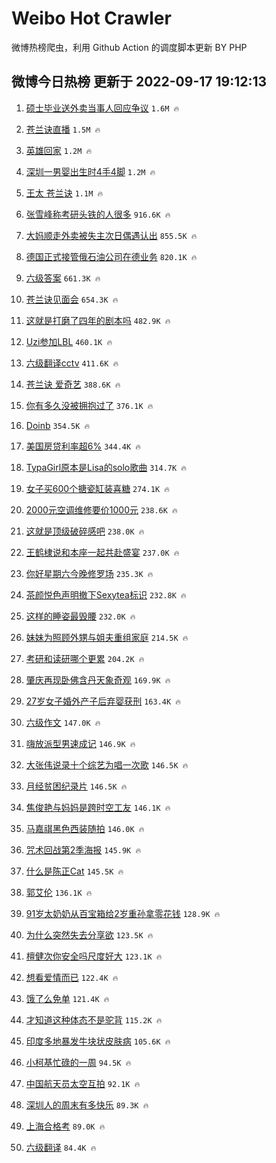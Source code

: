 # Weibo Hot Crawler 



微博热榜爬虫，利用 Github Action 的调度脚本更新 BY PHP 


## 微博今日热榜 更新于 2022-09-17 19:12:13 
1. [硕士毕业送外卖当事人回应争议](https://s.weibo.com/weibo?q=%23%E7%A1%95%E5%A3%AB%E6%AF%95%E4%B8%9A%E9%80%81%E5%A4%96%E5%8D%96%E5%BD%93%E4%BA%8B%E4%BA%BA%E5%9B%9E%E5%BA%94%E4%BA%89%E8%AE%AE%23&t=31&band_rank=1&Refer=top) `1.6M 🔥` 

1. [苍兰诀直播](https://s.weibo.com/weibo?q=%23%E8%8B%8D%E5%85%B0%E8%AF%80%E7%9B%B4%E6%92%AD%23&t=31&band_rank=2&Refer=top) `1.5M 🔥` 

1. [英雄回家](https://s.weibo.com/weibo?q=%23%E8%8B%B1%E9%9B%84%E5%9B%9E%E5%AE%B6%23&t=31&band_rank=3&Refer=top) `1.2M 🔥` 

1. [深圳一男婴出生时4手4脚](https://s.weibo.com/weibo?q=%23%E6%B7%B1%E5%9C%B3%E4%B8%80%E7%94%B7%E5%A9%B4%E5%87%BA%E7%94%9F%E6%97%B64%E6%89%8B4%E8%84%9A%23&t=31&band_rank=4&Refer=top) `1.2M 🔥` 

1. [王太 苍兰诀](https://s.weibo.com/weibo?q=%23%E7%8E%8B%E5%A4%AA%20%E8%8B%8D%E5%85%B0%E8%AF%80%23&t=31&band_rank=5&Refer=top) `1.1M 🔥` 

1. [张雪峰称考研头铁的人很多](https://s.weibo.com/weibo?q=%23%E5%BC%A0%E9%9B%AA%E5%B3%B0%E7%A7%B0%E8%80%83%E7%A0%94%E5%A4%B4%E9%93%81%E7%9A%84%E4%BA%BA%E5%BE%88%E5%A4%9A%23&t=31&band_rank=6&Refer=top) `916.6K 🔥` 

1. [大妈顺走外卖被失主次日偶遇认出](https://s.weibo.com/weibo?q=%23%E5%A4%A7%E5%A6%88%E9%A1%BA%E8%B5%B0%E5%A4%96%E5%8D%96%E8%A2%AB%E5%A4%B1%E4%B8%BB%E6%AC%A1%E6%97%A5%E5%81%B6%E9%81%87%E8%AE%A4%E5%87%BA%23&t=31&band_rank=7&Refer=top) `855.5K 🔥` 

1. [德国正式接管俄石油公司在德业务](https://s.weibo.com/weibo?q=%23%E5%BE%B7%E5%9B%BD%E6%AD%A3%E5%BC%8F%E6%8E%A5%E7%AE%A1%E4%BF%84%E7%9F%B3%E6%B2%B9%E5%85%AC%E5%8F%B8%E5%9C%A8%E5%BE%B7%E4%B8%9A%E5%8A%A1%23&t=31&band_rank=8&Refer=top) `820.1K 🔥` 

1. [六级答案](https://s.weibo.com/weibo?q=%23%E5%85%AD%E7%BA%A7%E7%AD%94%E6%A1%88%23&t=31&band_rank=9&Refer=top) `661.3K 🔥` 

1. [苍兰诀见面会](https://s.weibo.com/weibo?q=%23%E8%8B%8D%E5%85%B0%E8%AF%80%E8%A7%81%E9%9D%A2%E4%BC%9A%23&t=31&band_rank=10&Refer=top) `654.3K 🔥` 

1. [这就是打磨了四年的剧本吗](https://s.weibo.com/weibo?q=%23%E8%BF%99%E5%B0%B1%E6%98%AF%E6%89%93%E7%A3%A8%E4%BA%86%E5%9B%9B%E5%B9%B4%E7%9A%84%E5%89%A7%E6%9C%AC%E5%90%97%23&t=31&band_rank=11&Refer=top) `482.9K 🔥` 

1. [Uzi参加LBL](https://s.weibo.com/weibo?q=%23Uzi%E5%8F%82%E5%8A%A0LBL%23&t=31&band_rank=12&Refer=top) `460.1K 🔥` 

1. [六级翻译cctv](https://s.weibo.com/weibo?q=%23%E5%85%AD%E7%BA%A7%E7%BF%BB%E8%AF%91cctv%23&t=31&band_rank=13&Refer=top) `411.6K 🔥` 

1. [苍兰诀 爱奇艺](https://s.weibo.com/weibo?q=%23%E8%8B%8D%E5%85%B0%E8%AF%80%20%E7%88%B1%E5%A5%87%E8%89%BA%23&t=31&band_rank=14&Refer=top) `388.6K 🔥` 

1. [你有多久没被拥抱过了](https://s.weibo.com/weibo?q=%23%E4%BD%A0%E6%9C%89%E5%A4%9A%E4%B9%85%E6%B2%A1%E8%A2%AB%E6%8B%A5%E6%8A%B1%E8%BF%87%E4%BA%86%23&t=31&band_rank=15&Refer=top) `376.1K 🔥` 

1. [Doinb](https://s.weibo.com/weibo?q=Doinb&t=31&band_rank=16&Refer=top) `354.5K 🔥` 

1. [美国房贷利率超6%](https://s.weibo.com/weibo?q=%23%E7%BE%8E%E5%9B%BD%E6%88%BF%E8%B4%B7%E5%88%A9%E7%8E%87%E8%B6%856%25%23&t=31&band_rank=17&Refer=top) `344.4K 🔥` 

1. [TypaGirl原本是Lisa的solo歌曲](https://s.weibo.com/weibo?q=%23TypaGirl%E5%8E%9F%E6%9C%AC%E6%98%AFLisa%E7%9A%84solo%E6%AD%8C%E6%9B%B2%23&t=31&band_rank=18&Refer=top) `314.7K 🔥` 

1. [女子买600个搪瓷缸装喜糖](https://s.weibo.com/weibo?q=%23%E5%A5%B3%E5%AD%90%E4%B9%B0600%E4%B8%AA%E6%90%AA%E7%93%B7%E7%BC%B8%E8%A3%85%E5%96%9C%E7%B3%96%23&t=31&band_rank=19&Refer=top) `274.1K 🔥` 

1. [2000元空调维修要价1000元](https://s.weibo.com/weibo?q=%232000%E5%85%83%E7%A9%BA%E8%B0%83%E7%BB%B4%E4%BF%AE%E8%A6%81%E4%BB%B71000%E5%85%83%23&t=31&band_rank=20&Refer=top) `238.6K 🔥` 

1. [这就是顶级破碎感吧](https://s.weibo.com/weibo?q=%23%E8%BF%99%E5%B0%B1%E6%98%AF%E9%A1%B6%E7%BA%A7%E7%A0%B4%E7%A2%8E%E6%84%9F%E5%90%A7%23&t=31&band_rank=21&Refer=top) `238.0K 🔥` 

1. [王鹤棣说和本座一起共赴盛宴](https://s.weibo.com/weibo?q=%23%E7%8E%8B%E9%B9%A4%E6%A3%A3%E8%AF%B4%E5%92%8C%E6%9C%AC%E5%BA%A7%E4%B8%80%E8%B5%B7%E5%85%B1%E8%B5%B4%E7%9B%9B%E5%AE%B4%23&t=31&band_rank=22&Refer=top) `237.0K 🔥` 

1. [你好星期六今晚修罗场](https://s.weibo.com/weibo?q=%23%E4%BD%A0%E5%A5%BD%E6%98%9F%E6%9C%9F%E5%85%AD%E4%BB%8A%E6%99%9A%E4%BF%AE%E7%BD%97%E5%9C%BA%23&t=31&band_rank=23&Refer=top) `235.3K 🔥` 

1. [茶颜悦色声明撤下Sexytea标识](https://s.weibo.com/weibo?q=%23%E8%8C%B6%E9%A2%9C%E6%82%A6%E8%89%B2%E5%A3%B0%E6%98%8E%E6%92%A4%E4%B8%8BSexytea%E6%A0%87%E8%AF%86%23&t=31&band_rank=24&Refer=top) `232.8K 🔥` 

1. [这样的睡姿最毁腰](https://s.weibo.com/weibo?q=%23%E8%BF%99%E6%A0%B7%E7%9A%84%E7%9D%A1%E5%A7%BF%E6%9C%80%E6%AF%81%E8%85%B0%23&t=31&band_rank=25&Refer=top) `232.0K 🔥` 

1. [妹妹为照顾外甥与姐夫重组家庭](https://s.weibo.com/weibo?q=%23%E5%A6%B9%E5%A6%B9%E4%B8%BA%E7%85%A7%E9%A1%BE%E5%A4%96%E7%94%A5%E4%B8%8E%E5%A7%90%E5%A4%AB%E9%87%8D%E7%BB%84%E5%AE%B6%E5%BA%AD%23&t=31&band_rank=26&Refer=top) `214.5K 🔥` 

1. [考研和读研哪个更累](https://s.weibo.com/weibo?q=%23%E8%80%83%E7%A0%94%E5%92%8C%E8%AF%BB%E7%A0%94%E5%93%AA%E4%B8%AA%E6%9B%B4%E7%B4%AF%23&t=31&band_rank=27&Refer=top) `204.2K 🔥` 

1. [肇庆再现卧佛含丹天象奇观](https://s.weibo.com/weibo?q=%23%E8%82%87%E5%BA%86%E5%86%8D%E7%8E%B0%E5%8D%A7%E4%BD%9B%E5%90%AB%E4%B8%B9%E5%A4%A9%E8%B1%A1%E5%A5%87%E8%A7%82%23&t=31&band_rank=28&Refer=top) `169.9K 🔥` 

1. [27岁女子婚外产子后弃婴获刑](https://s.weibo.com/weibo?q=%2327%E5%B2%81%E5%A5%B3%E5%AD%90%E5%A9%9A%E5%A4%96%E4%BA%A7%E5%AD%90%E5%90%8E%E5%BC%83%E5%A9%B4%E8%8E%B7%E5%88%91%23&t=31&band_rank=29&Refer=top) `163.4K 🔥` 

1. [六级作文](https://s.weibo.com/weibo?q=%23%E5%85%AD%E7%BA%A7%E4%BD%9C%E6%96%87%23&t=31&band_rank=30&Refer=top) `147.0K 🔥` 

1. [嗨放派型男速成记](https://s.weibo.com/weibo?q=%23%E5%97%A8%E6%94%BE%E6%B4%BE%E5%9E%8B%E7%94%B7%E9%80%9F%E6%88%90%E8%AE%B0%23&t=31&band_rank=31&Refer=top) `146.9K 🔥` 

1. [大张伟说录十个综艺为唱一次歌](https://s.weibo.com/weibo?q=%23%E5%A4%A7%E5%BC%A0%E4%BC%9F%E8%AF%B4%E5%BD%95%E5%8D%81%E4%B8%AA%E7%BB%BC%E8%89%BA%E4%B8%BA%E5%94%B1%E4%B8%80%E6%AC%A1%E6%AD%8C%23&t=31&band_rank=32&Refer=top) `146.5K 🔥` 

1. [月经贫困纪录片](https://s.weibo.com/weibo?q=%23%E6%9C%88%E7%BB%8F%E8%B4%AB%E5%9B%B0%E7%BA%AA%E5%BD%95%E7%89%87%23&t=31&band_rank=33&Refer=top) `146.5K 🔥` 

1. [焦俊艳与妈妈是跨时空工友](https://s.weibo.com/weibo?q=%23%E7%84%A6%E4%BF%8A%E8%89%B3%E4%B8%8E%E5%A6%88%E5%A6%88%E6%98%AF%E8%B7%A8%E6%97%B6%E7%A9%BA%E5%B7%A5%E5%8F%8B%23&t=31&band_rank=34&Refer=top) `146.1K 🔥` 

1. [马嘉祺黑色西装随拍](https://s.weibo.com/weibo?q=%23%E9%A9%AC%E5%98%89%E7%A5%BA%E9%BB%91%E8%89%B2%E8%A5%BF%E8%A3%85%E9%9A%8F%E6%8B%8D%23&t=31&band_rank=35&Refer=top) `146.0K 🔥` 

1. [咒术回战第2季海报](https://s.weibo.com/weibo?q=%23%E5%92%92%E6%9C%AF%E5%9B%9E%E6%88%98%E7%AC%AC2%E5%AD%A3%E6%B5%B7%E6%8A%A5%23&t=31&band_rank=36&Refer=top) `145.9K 🔥` 

1. [什么是陈正Cat](https://s.weibo.com/weibo?q=%23%E4%BB%80%E4%B9%88%E6%98%AF%E9%99%88%E6%AD%A3Cat%23&t=31&band_rank=37&Refer=top) `145.5K 🔥` 

1. [郭艾伦](https://s.weibo.com/weibo?q=%E9%83%AD%E8%89%BE%E4%BC%A6&t=31&band_rank=38&Refer=top) `136.1K 🔥` 

1. [91岁太奶奶从百宝箱给2岁重孙拿零花钱](https://s.weibo.com/weibo?q=%2391%E5%B2%81%E5%A4%AA%E5%A5%B6%E5%A5%B6%E4%BB%8E%E7%99%BE%E5%AE%9D%E7%AE%B1%E7%BB%992%E5%B2%81%E9%87%8D%E5%AD%99%E6%8B%BF%E9%9B%B6%E8%8A%B1%E9%92%B1%23&t=31&band_rank=39&Refer=top) `128.9K 🔥` 

1. [为什么突然失去分享欲](https://s.weibo.com/weibo?q=%23%E4%B8%BA%E4%BB%80%E4%B9%88%E7%AA%81%E7%84%B6%E5%A4%B1%E5%8E%BB%E5%88%86%E4%BA%AB%E6%AC%B2%23&t=31&band_rank=40&Refer=top) `123.5K 🔥` 

1. [檀健次你安全吗尺度好大](https://s.weibo.com/weibo?q=%23%E6%AA%80%E5%81%A5%E6%AC%A1%E4%BD%A0%E5%AE%89%E5%85%A8%E5%90%97%E5%B0%BA%E5%BA%A6%E5%A5%BD%E5%A4%A7%23&t=31&band_rank=41&Refer=top) `123.1K 🔥` 

1. [想看爱情而已](https://s.weibo.com/weibo?q=%23%E6%83%B3%E7%9C%8B%E7%88%B1%E6%83%85%E8%80%8C%E5%B7%B2%23&t=31&band_rank=42&Refer=top) `122.4K 🔥` 

1. [饿了么免单](https://s.weibo.com/weibo?q=%E9%A5%BF%E4%BA%86%E4%B9%88%E5%85%8D%E5%8D%95&t=31&band_rank=43&Refer=top) `121.4K 🔥` 

1. [才知道这种体态不是驼背](https://s.weibo.com/weibo?q=%23%E6%89%8D%E7%9F%A5%E9%81%93%E8%BF%99%E7%A7%8D%E4%BD%93%E6%80%81%E4%B8%8D%E6%98%AF%E9%A9%BC%E8%83%8C%23&t=31&band_rank=44&Refer=top) `115.2K 🔥` 

1. [印度多地暴发牛块状皮肤病](https://s.weibo.com/weibo?q=%23%E5%8D%B0%E5%BA%A6%E5%A4%9A%E5%9C%B0%E6%9A%B4%E5%8F%91%E7%89%9B%E5%9D%97%E7%8A%B6%E7%9A%AE%E8%82%A4%E7%97%85%23&t=31&band_rank=45&Refer=top) `105.6K 🔥` 

1. [小柯基忙碌的一周](https://s.weibo.com/weibo?q=%23%E5%B0%8F%E6%9F%AF%E5%9F%BA%E5%BF%99%E7%A2%8C%E7%9A%84%E4%B8%80%E5%91%A8%23&t=31&band_rank=46&Refer=top) `94.5K 🔥` 

1. [中国航天员太空互拍](https://s.weibo.com/weibo?q=%23%E4%B8%AD%E5%9B%BD%E8%88%AA%E5%A4%A9%E5%91%98%E5%A4%AA%E7%A9%BA%E4%BA%92%E6%8B%8D%23&t=31&band_rank=47&Refer=top) `92.1K 🔥` 

1. [深圳人的周末有多快乐](https://s.weibo.com/weibo?q=%23%E6%B7%B1%E5%9C%B3%E4%BA%BA%E7%9A%84%E5%91%A8%E6%9C%AB%E6%9C%89%E5%A4%9A%E5%BF%AB%E4%B9%90%23&t=31&band_rank=48&Refer=top) `89.3K 🔥` 

1. [上海合格考](https://s.weibo.com/weibo?q=%23%E4%B8%8A%E6%B5%B7%E5%90%88%E6%A0%BC%E8%80%83%23&t=31&band_rank=49&Refer=top) `89.0K 🔥` 

1. [六级翻译](https://s.weibo.com/weibo?q=%E5%85%AD%E7%BA%A7%E7%BF%BB%E8%AF%91&t=31&band_rank=50&Refer=top) `84.4K 🔥` 

